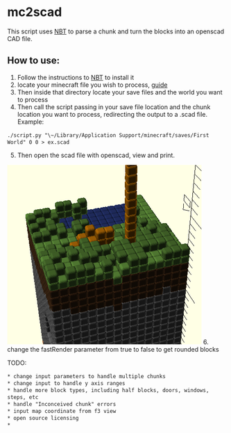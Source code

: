 # mc2scad
This script uses [NBT](https://github.com/twoolie/NBT) to parse a chunk and turn the blocks into an openscad CAD file.


## How to use:
  1. Follow the instructions to [NBT](https://github.com/twoolie/NBT) to install it
  2. locate your minecraft file you wish to process, [guide](https://help.mojang.com/customer/portal/articles/1480874-where-are-minecraft-files-stored-)
  3.  Then inside that directory locate your save files and the world you want to process
  4.  Then call the script passing in your save file location and the chunk location you want to process, redirecting the output to a .scad file.  Example:

    ./script.py "\~/Library/Application Support/minecraft/saves/First World" 0 0 > ex.scad

  5.  Then open the scad file with openscad, view and print.

  ![sample image from openscad](https://github.com/t-foster/mc2scad/blob/master/ScreenShotSample.png)
  6.  change the fastRender parameter from true to false to get rounded blocks

  TODO:

    * change input parameters to handle multiple chunks 
    * change input to handle y axis ranges
    * handle more block types, including half blocks, doors, windows, steps, etc
    * handle "Inconceived chunk" errors
    * input map coordinate from f3 view
    * open source licensing
    * 